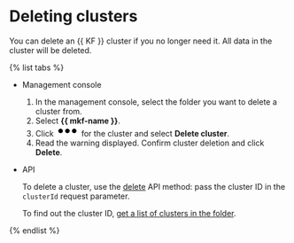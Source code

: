 # Deleting clusters

You can delete an {{ KF }} cluster if you no longer need it. All data in the cluster will be deleted.

{% list tabs %}

- Management console
  1. In the management console, select the folder you want to delete a cluster from.
  1. Select **{{ mkf-name }}**.
  1. Click ![image](../../_assets/options.svg) for the cluster and select **Delete cluster**.
  1. Read the warning displayed. Confirm cluster deletion and click **Delete**.


- API

  To delete a cluster, use the [delete](../api-ref/Cluster/delete.md) API method: pass the cluster ID in the `clusterId` request parameter.

  To find out the cluster ID, [get a list of clusters in the folder](cluster-list.md#list-clusters).


{% endlist %}
